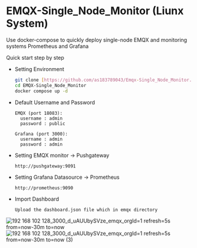 # EMQX-Single_Node_Monitor (Liunx System)

Use docker-compose to quickly deploy single-node EMQX and monitoring systems Prometheus and Grafana

Quick start step by step

* Setting Environment
  ```bash
  git clone [https://github.com/as183789043/Emqx-Single_Node_Monitor.git](https://github.com/as183789043/EMQX-Single_Node_Monitor.git)
  cd EMQX-Single_Node_Monitor
  docker compose up -d
  ```

* Default Username and Password
  ```
  EMQX (port 18083):
    username : admin
    password : public
  
  Grafana (port 3000):
    username : admin
    password : admin
  ```

* Setting EMQX monitor -> Pushgateway
  ```
  http://pushgateway:9091
  ```

* Setting Grafana Datasource -> Prometheus 
  ```
  http://prometheus:9090
  ```

* Import Dashboard
  ```
  Upload the dashboard.json file which in emqx directory 
  ```

![192 168 102 128_3000_d_uAUUbySVze_emqx_orgId=1 refresh=5s from=now-30m to=now](https://github.com/as183789043/Emqx-Single_Node_Monitor/assets/56618553/95132dbb-5b86-4656-9027-b609dda0bca5)
![192 168 102 128_3000_d_uAUUbySVze_emqx_orgId=1 refresh=5s from=now-30m to=now (3)](https://github.com/as183789043/Emqx-Single_Node_Monitor/assets/56618553/b5e3029a-090c-48d8-9646-b0f7dfc384a7)

